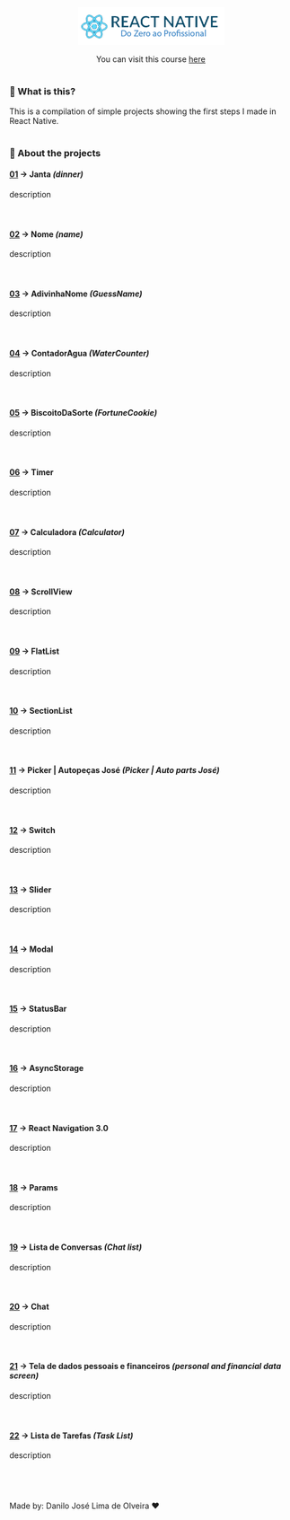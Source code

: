 <p align="center">
  <img src="./READMEfiles/topImage.png">
</p>

<p align="center">
You can visit this course <a href="https://b7web.com.br/react-native/?gclid=CjwKCAjwkun1BRAIEiwA2mJRWZKmEErkiXXlkpQTQZ7WsYRNZI3hPma2ya4ir-bcvbJfw-NOW4hLJBoC3QsQAvD_BwE&ref=L8493008W&hsrc=YWR3MDM%3D">here</a>
</p>

#

 ### 🎈 What is this?
 This is a compilation of simple projects showing the first steps I made in React Native.

#

### 📱 About the projects

#### [01](https://github.com/Danilo-Js/React-Native-do-Zero-ao-Profissional/tree/master/P01%20-%20Janta) -> Janta *(dinner)*
description
<br>
<br>
<br>


#### [02](https://github.com/Danilo-Js/React-Native-do-Zero-ao-Profissional/tree/master/P02%20-%20Nome) -> Nome *(name)*
description
<br>
<br>
<br>

#### [03](https://github.com/Danilo-Js/React-Native-do-Zero-ao-Profissional/tree/master/P03%20-%20AdivinhaNome) -> AdivinhaNome *(GuessName)*
description
<br>
<br>
<br>

#### [04](https://github.com/Danilo-Js/React-Native-do-Zero-ao-Profissional/tree/master/P04%20-%20ContadorAgua) -> ContadorAgua *(WaterCounter)*
description
<br>
<br>
<br>

#### [05](https://github.com/Danilo-Js/React-Native-do-Zero-ao-Profissional/tree/master/P05%20-%20BiscoitoDaSorte) -> BiscoitoDaSorte *(FortuneCookie)*
description
<br>
<br>
<br>

#### [06](https://github.com/Danilo-Js/React-Native-do-Zero-ao-Profissional/tree/master/P06%20-%20Timer) -> Timer
description
<br>
<br>
<br>

#### [07](https://github.com/Danilo-Js/React-Native-do-Zero-ao-Profissional/tree/master/P07%20-%20Calculadora) -> Calculadora *(Calculator)*
description
<br>
<br>
<br>

#### [08](https://github.com/Danilo-Js/React-Native-do-Zero-ao-Profissional/tree/master/P08%20-%20ScrollView) -> ScrollView
description
<br>
<br>
<br>

#### [09](https://github.com/Danilo-Js/React-Native-do-Zero-ao-Profissional/tree/master/P09%20-%20FlatList) -> FlatList
description
<br>
<br>
<br>

#### [10](https://github.com/Danilo-Js/React-Native-do-Zero-ao-Profissional/tree/master/P10%20-%20SectionList) -> SectionList
description
<br>
<br>
<br>

#### [11](https://github.com/Danilo-Js/React-Native-do-Zero-ao-Profissional/tree/master/P11%20-%20Picker%20(Autopeças%20José)) -> Picker | Autopeças José *(Picker | Auto parts José)*
description
<br>
<br>
<br>

#### [12](https://github.com/Danilo-Js/React-Native-do-Zero-ao-Profissional/tree/master/P12%20-%20Switch) -> Switch
description
<br>
<br>
<br>

#### [13](https://github.com/Danilo-Js/React-Native-do-Zero-ao-Profissional/tree/master/P13%20-%20Slider) -> Slider
description
<br>
<br>
<br>

#### [14](https://github.com/Danilo-Js/React-Native-do-Zero-ao-Profissional/tree/master/P14%20-%20Modal) -> Modal
description
<br>
<br>
<br>

#### [15](https://github.com/Danilo-Js/React-Native-do-Zero-ao-Profissional/tree/master/P15%20-%20StatusBar) -> StatusBar
description
<br>
<br>
<br>

#### [16](https://github.com/Danilo-Js/React-Native-do-Zero-ao-Profissional/tree/master/P16%20-%20AsyncStorage) -> AsyncStorage
description
<br>
<br>
<br>

#### [17](https://github.com/Danilo-Js/React-Native-do-Zero-ao-Profissional/tree/master/P17%20-%20Navigation%20(React%20Navigation%203.0)) -> React Navigation 3.0
description
<br>
<br>
<br>

#### [18](https://github.com/Danilo-Js/React-Native-do-Zero-ao-Profissional/tree/master/P18%20-%20Mudar%20de%20tela%20e%20passar%20dados) -> Params
description
<br>
<br>
<br>

#### [19](https://github.com/Danilo-Js/React-Native-do-Zero-ao-Profissional/tree/master/P19%20-%20Lista%20de%20Conversas) -> Lista de Conversas *(Chat list)*
description
<br>
<br>
<br>

#### [20](https://github.com/Danilo-Js/React-Native-do-Zero-ao-Profissional/tree/master/P20%20-%20Chat%20de%20uma%20conversa) -> Chat
description
<br>
<br>
<br>

#### [21](https://github.com/Danilo-Js/React-Native-do-Zero-ao-Profissional/tree/master/P21%20-%20Tela%20de%20dados%20pessoais%20e%20financeiros) -> Tela de dados pessoais e financeiros *(personal and financial data screen)*
description
<br>
<br>
<br>

#### [22](https://github.com/Danilo-Js/React-Native-do-Zero-ao-Profissional/tree/master/P22%20-%20Lista%20de%20tarefas) -> Lista de Tarefas *(Task List)*
description
<br>
<br>
<br>

#
Made by: Danilo José Lima de Olveira ❤
  





